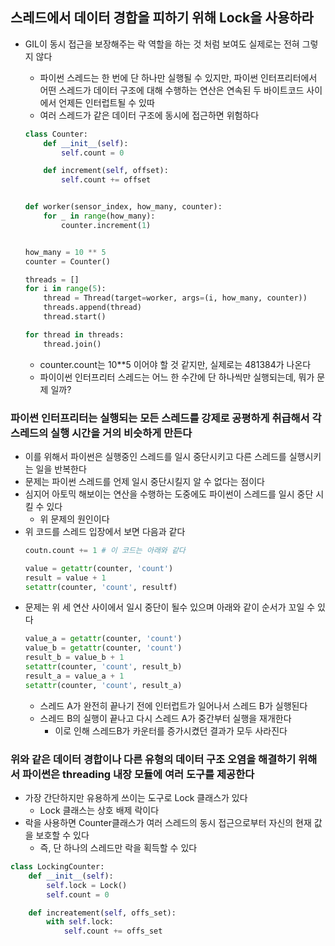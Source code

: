 ## 스레드에서 데이터 경합을 피하기 위해 Lock을 사용하라

- GIL이 동시 접근을 보장해주는 락 역할을 하는 것 처럼 보여도 실제로는 전혀 그렇지 않다
    - 파이썬 스레드는 한 번에 단 하나만 실행될 수 있지만, 파이썬 인터프리터에서 어떤 스레드가 데이터 구조에 대해 수행하는 연산은 연속된 두 바이트코드 사이에서 언제든 인터럽트될 수 있따
    - 여러 스레드가 같은 데이터 구조에 동시에 접근하면 위험하다

  ```python
  class Counter:
      def __init__(self):
          self.count = 0
  
      def increment(self, offset):
          self.count += offset
  
  
  def worker(sensor_index, how_many, counter):
      for _ in range(how_many):
          counter.increment(1)
  
  
  how_many = 10 ** 5
  counter = Counter()
  
  threads = []
  for i in range(5):
      thread = Thread(target=worker, args=(i, how_many, counter))
      threads.append(thread)
      thread.start()
  
  for thread in threads:
      thread.join()
  ```
    - counter.count는 10**5 이어야 할 것 같지만, 실제로는 481384가 나온다
    - 파이이썬 인터프리터 스레드는 어느 한 수간에 단 하나씩만 실행되는데, 뭐가 문제 일까?

### 파이썬 인터프리터는 실행되는 모든 스레드를 강제로 공평하게 취급해서 각 스레드의 실행 시간을 거의 비슷하게 만든다

- 이를 위해서 파이썬은 실행중인 스레드를 일시 중단시키고 다른 스레드를 실행시키는 일을 반복한다
- 문제는 파이썬 스레드를 언제 일시 중단시킬지 알 수 없다는 점이다
- 심지어 아토믹 해보이는 연산을 수행하는 도중에도 파이썬이 스레드를 일시 중단 시킬 수 있다
    - 위 문제의 원인이다
- 위 코드를 스레드 입장에서 보면 다음과 같다
  ```python
  coutn.count += 1 # 이 코드는 아래와 같다
  
  value = getattr(counter, 'count')
  result = value + 1
  setattr(counter, 'count', resultf)
  ```
- 문제는 위 세 연산 사이에서 일시 중단이 될수 있으며 아래와 같이 순서가 꼬일 수 있다
  ```python
  value_a = getattr(counter, 'count')
  value_b = getattr(counter, 'count')
  result_b = value_b + 1
  setattr(counter, 'count', result_b)
  result_a = value_a + 1
  setattr(counter, 'count', result_a)
  ```
    - 스레드 A가 완전히 끝나기 전에 인터럽트가 일어나서 스레드 B가 실행된다
    - 스레드 B의 실행이 끝나고 다시 스레드 A가 중간부터 실행을 재개한다
        - 이로 인해 스레드B가 카운터를 증가시켰던 결과가 모두 사라진다

### 위와 같은 데이터 경합이나 다른 유형의 데이터 구조 오염을 해결하기 위해서 파이썬은 threading 내장 모듈에 여러 도구를 제공한다

- 가장 간단하지만 유용하게 쓰이는 도구로 Lock 클래스가 있다
    - Lock 클래스는 상호 배제 락이다
- 락을 사용하면 Counter클래스가 여러 스레드의 동시 접근으로부터 자신의 현재 값을 보호할 수 있다
    - 즉, 단 하나의 스레드만 락을 획득할 수 있다

```python
class LockingCounter:
    def __init__(self):
        self.lock = Lock()
        self.count = 0

    def increatement(self, offs_set):
        with self.lock:
            self.count += offs_set
```